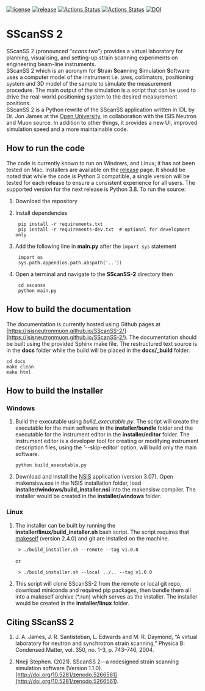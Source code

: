
[![license](https://img.shields.io/github/license/ISISNeutronMuon/SScanSS-2.svg)](https://github.com/ISISNeutronMuon/SScanSS-2/blob/master/LICENSE)
[![release](https://img.shields.io/github/release/ISISNeutronMuon/SScanSS-2.svg)](https://github.com/ISISNeutronMuon/SScanSS-2/releases)
[![Actions Status](https://github.com/ISISNeutronMuon/SScanSS-2/workflows/Build/badge.svg)](https://github.com/ISISNeutronMuon/SScanSS-2/actions)
[![Actions Status](https://github.com/ISISNeutronMuon/SScanSS-2/workflows/Docs/badge.svg)](https://github.com/ISISNeutronMuon/SScanSS-2/actions)
[![DOI](https://zenodo.org/badge/DOI/10.5281/zenodo.5266561.svg)](https://doi.org/10.5281/zenodo.5266561)

SScanSS 2
=========
SScanSS 2 (pronounced “*scans two*”) provides a virtual laboratory for planning, visualising, and setting-up strain scanning experiments on engineering beam-line instruments.  
SScanSS 2 which is an acronym for **S**train **Scan**ning **S**imulation **S**oftware uses a computer model of the instrument i.e. jaws, collimators, positioning system and 3D model of the sample to simulate the measurement procedure. The main output of the simulation is a script that can be used to drive the real-world positioning system to the desired measurement positions.  
SScanSS 2 is a Python rewrite of the SScanSS application written in IDL by Dr. Jon James at the [Open University](http://www.open.ac.uk), in collaboration with the ISIS Neutron and Muon source. 
In addition to other things, it provides a new UI, improved simulation speed and a more maintainable code. 
  
How to run the code
-------------------
The code is currently known to run on Windows, and Linux; it has not been tested on Mac. Installers are available on the
[release](https://github.com/ISISNeutronMuon/SScanSS-2/releases) page. It should be noted that while the code is 
Python 3 compatible, a single version will be tested for each release to ensure a consistent experience for all users. 
The supported version for the next release is Python 3.8. To run the source:

1. Download the repository
2. Install dependencies
        
        pip install -r requirements.txt
        pip install -r requirements-dev.txt  # optional for development only
3. Add the following line in **main.py** after the ``import sys`` statement  

        import os
        sys.path.append(os.path.abspath('..')) 
4. Open a terminal and navigate to the **SScanSS-2** directory then  
        
        cd sscanss
        python main.py

How to build the documentation
------------------------------
The documentation is currently hosted using Github pages at [https://isisneutronmuon.github.io/SScanSS-2/](https://isisneutronmuon.github.io/SScanSS-2/).
The documentation should be built using the provided Sphinx make file. The restructured text source is in the **docs** folder while 
the build will be placed in the **docs/_build** folder. 

    cd docs
    make clean
    make html

How to build the Installer
--------------------------
### Windows
1. Build the executable using *build_executable.py*. The script will create the executable for the main software in the 
   **installer/bundle** folder and the executable for the instrument editor in the **installer/editor** folder. The 
   instrument editor is a developer tool for creating or modifying instrument description files, using 
   the '--skip-editor' option, will build only the main software.
   
       python build_executable.py
    
2. Download and install the [NSIS](https://sourceforge.net/projects/nsis/) application (version 3.07). Open 
   makensisw.exe in the NSIS installation folder, load **installer/windows/build_installer.nsi** into the makensisw 
   compiler. The installer would be created in the **installer/windows** folder.

### Linux
1. The installer can be built by running the **installer/linux/build_installer.sh** bash script. The script requires 
   that [makeself](https://makeself.io/) (version 2.4.0) and git are installed on the machine.

        > ./build_installer.sh --remote --tag v1.0.0

   or
   
        > ./build_installer.sh --local ../.. --tag v1.0.0
        
2. This script will clone SScanSS-2 from the remote or local git repo, download miniconda and required pip packages, then 
   bundle them all into a makeself archive (*.run) which serves as the installer.  The installer would be created in the 
   **installer/linux** folder.

Citing SScanSS 2
----------------
1. J. A. James, J. R. Santisteban, L. Edwards and M. R. Daymond, “A virtual laboratory for neutron and synchrotron 
strain scanning,” Physica B: Condensed Matter, vol. 350, no. 1-3, p. 743–746, 2004.

2. Nneji Stephen. (2021). SScanSS 2—a redesigned strain scanning simulation software (Version 1.1.0).
[http://doi.org/10.5281/zenodo.5266561](http://doi.org/10.5281/zenodo.5266561).

